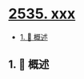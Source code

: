 # [2535. xxx](https://github.com/Tdahuyou/TNotes.leetcode/tree/main/notes/2535.%20xxx)

<!-- region:toc -->

- [1. 📝 概述](#1--概述)

<!-- endregion:toc -->

## 1. 📝 概述
